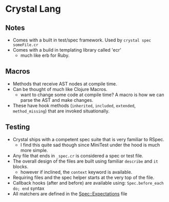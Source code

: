 # Crystal Lang

## Notes

* Comes with a built in test/spec framework. Used by `crystal spec someFile.cr`
* Comes with a build in templating library called 'ecr'
  * much like erb for Ruby.

## Macros

* Methods that receive AST nodes at compile time.
* Can be thought of much like Clojure Macros.
  * want to change some code at compile time? A macro is how we can parse the AST and make changes.
* These have hook methods (`inherited`, `included`, `extended`, `method_missing`) that are invoked situationally.


## Testing

* Crystal ships with a competent spec suite that is very familiar to RSpec.
  * I find this quite sad though since MiniTest under the hood is much more simple.
* Any file that ends in `_spec.cr` is considered a spec or test file.
* The overall design of the files are built using familiar `describe` and `it` blocks.
  * however if inclined, the `context` keyword is available.
* Requiring files and the spec helper starts at the very top of the file.
* Callback hooks (after and before) are available using: `Spec.before_each do; end` syntax
* All matchers are defined in the [Spec::Expectations][1] file

[1]: http://crystal-lang.org/api/Spec/Expectations.html
